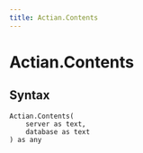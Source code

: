 ```yaml
---
title: Actian.Contents
---
```


# Actian.Contents



## Syntax

```powerquery
Actian.Contents(
    server as text,
    database as text
) as any
```



